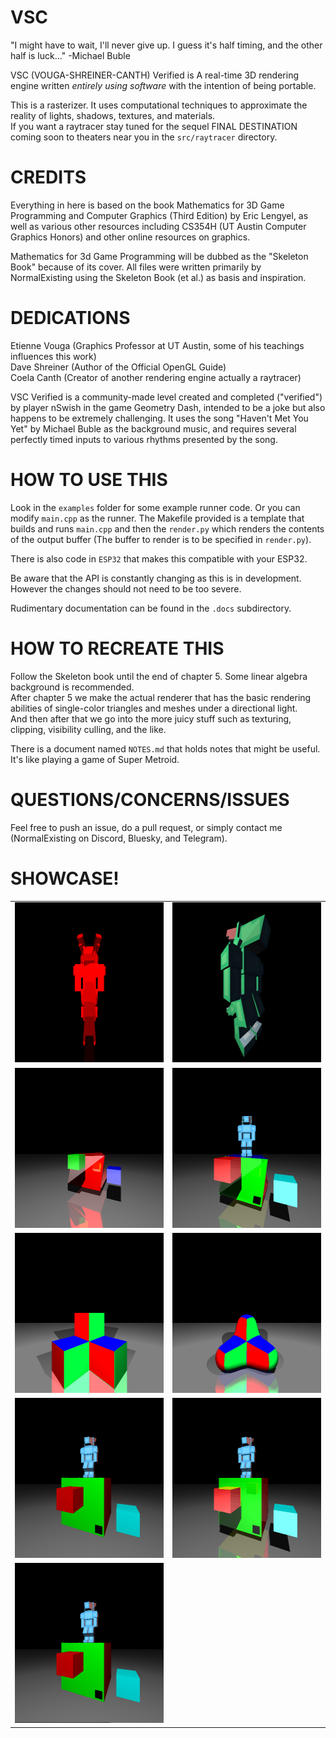 # VSC
  
"I might have to wait, I'll never give up. I guess it's half timing, and the other half is luck..." -Michael Buble  
  
VSC (VOUGA-SHREINER-CANTH) Verified is A real-time 3D rendering engine written _entirely using software_ with the intention of being portable.
  
This is a rasterizer. It uses computational techniques to approximate the reality of lights, shadows, textures, and materials.  
If you want a raytracer stay tuned for the sequel FINAL DESTINATION coming soon to theaters near you in the `src/raytracer` directory.  
  
# CREDITS  
  
Everything in here is based on the book Mathematics for 3D Game Programming and Computer Graphics (Third Edition) by Eric Lengyel, as well as various other resources including CS354H (UT Austin Computer Graphics Honors) and other online resources on graphics. 

Mathematics for 3d Game Programming will be dubbed as the "Skeleton Book" because of its cover. All files were written primarily by NormalExisting using the Skeleton Book (et al.) as basis and inspiration.
  
# DEDICATIONS  
  
Etienne Vouga (Graphics Professor at UT Austin, some of his teachings influences this work)  
Dave Shreiner (Author of the Official OpenGL Guide)  
Coela Canth (Creator of another rendering engine actually a raytracer)  

VSC Verified is a community-made level created and completed ("verified") by player nSwish in the game Geometry Dash, intended to be a joke but also happens to be extremely challenging. It uses the song "Haven't Met You Yet" by Michael Buble as the background music, and requires several perfectly timed inputs to various rhythms presented by the song.  

# HOW TO USE THIS

Look in the `examples` folder for some example runner code. Or you can modify `main.cpp` as the runner. The Makefile provided is a template that builds and runs `main.cpp` and then the `render.py` which renders the contents of the output buffer (The buffer to render is to be specified in `render.py`).  
  
There is also code in `ESP32` that makes this compatible with your ESP32.  
  
Be aware that the API is constantly changing as this is in development. However the changes should not need to be too severe.

Rudimentary documentation can be found in the `.docs` subdirectory.

# HOW TO RECREATE THIS  
  
Follow the Skeleton book until the end of chapter 5. Some linear algebra background is recommended.  
After chapter 5 we make the actual renderer that has the basic rendering abilities of single-color triangles and meshes under a directional light.  
And then after that we go into the more juicy stuff such as texturing, clipping, visibility culling, and the like.  
  
There is a document named `NOTES.md` that holds notes that might be useful. It's like playing a game of Super Metroid.

# QUESTIONS/CONCERNS/ISSUES

Feel free to push an issue, do a pull request, or simply contact me (NormalExisting on Discord, Bluesky, and Telegram).

# SHOWCASE!
|               |               |
| ------------- | ------------- |
| <img src="example_outputs/mcrproto.gif" width="256" height="256" alt="Example!">  | <img src="example_outputs/mcrproto.PNG" width="256" height="256" alt="Example!">  |
| <img src="example_outputs/ray_traced_cubes.PNG" width="256" height="256" alt="Example!">  | <img src="example_outputs/bouncycube.gif" width="256" height="256" alt="Example!">  |
| <img src="example_outputs/simplequad.PNG" width="256" height="256" alt="Example!">  | <img src="example_outputs/subdivquad.PNG" width="256" height="256" alt="Example!">  |
| <img src="example_outputs/animation2.gif" width="256" height="256" alt="Example!">  | <img src="example_outputs/animation2rtx.gif" width="256" height="256" alt="Example!">  |
| <img src="example_outputs/cam_keys.gif" width="256" height="256" alt="Example!">  |   |

<!-- ![Example!](example_outputs/mcrproto.PNG?raw=true) -->
<!-- ![Example!](example_outputs/mcrproto.gif?raw=true) -->
<!-- ![Example!](example_outputs/ray_traced_cubes.PNG?raw=true) -->